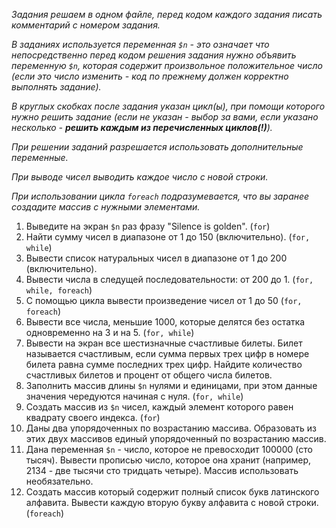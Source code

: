 _Задания решаем в одном файле, перед кодом каждого задания писать комментарий с номером задания._

_В заданиях используется переменная `$n` - это означает что непосредственно перед кодом решения задания нужно объявить переменную `$n`, которая содержит произвольное положительное число (если это число изменить - код по прежнему должен корректно выполнять задание)._

_В круглых скобках после задания указан цикл(ы), при помощи которого нужно решить задание (если не указан - выбор за вами, если указано несколько - **решить каждым из перечисленных циклов(!)**)._

_При решении заданий разрешается использовать дополнительные переменные._

_При выводе чисел выводить каждое число с новой строки._

_При использовании цикла `foreach` подразумевается, что вы заранее создадите массив с нужными элементами._


1. Выведите на экран `$n` раз фразу "Silence is golden". (`for`)
2. Найти сумму чисел в диапазоне от 1 до 150 (включительно). (`for, while`)
3. Вывести список натуральных чисел в диапазоне от 1 до 200 (включительно).
4. Вывести числа в следущей последовательности: от 200 до 1. (`for, while, foreach`)
5. С помощью цикла вывести произведение чисел от 1 до 50 (`for, foreach`)
6. Вывести все числа, меньшие 1000, которые делятся без остатка одновременно на 3 и на 5. (`for, while`)
7. Вывести на экран все шестизначные счастливые билеты. Билет называется счастливым, если сумма первых трех цифр в номере билета равна сумме последних трех цифр. Найдите количество счастливых билетов и процент от общего числа билетов. 
8. Заполнить массив длины `$n` нулями и единицами, при этом данные значения чередуются начиная с нуля. (`for, while`)
9. Cоздать массив из `$n` чисел, каждый элемент которого равен квадрату своего индекса. (`for`)
10. Даны два упорядоченных по возрастанию массива. Образовать из этих двух массивов единый упорядоченный по возрастанию массив.
11. Дана переменная `$n` - число, которое не превосходит 100000 (сто тысяч). Вывести прописью число, которое она хранит (например, 2134 - две тысячи сто тридцать четыре). Массив использовать необязательно.
12. Создать массив который содержит полный список букв латинского алфавита. Вывести каждую вторую букву алфавита с новой строки. (`foreach`)